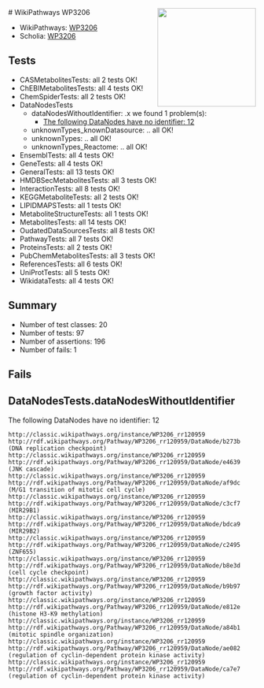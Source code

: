 <img style="float: right; width: 200px" src="https://upload.wikimedia.org/wikipedia/commons/thumb/8/83/Wplogo_with_text_500.png/640px-Wplogo_with_text_500.png" />
# WikiPathways WP3206

* WikiPathways: [WP3206](https://wikipathways.org/pathways/WP3206)
* Scholia: [WP3206](https://scholia.toolforge.org/wikipathways/WP3206)
## Tests
* CASMetabolitesTests: all 2 tests OK!
* ChEBIMetabolitesTests: all 4 tests OK!
* ChemSpiderTests: all 2 tests OK!
* DataNodesTests
    * dataNodesWithoutIdentifier: .x we found 1 problem(s):
        * [The following DataNodes have no identifier: 12](#8792c492)
    * unknownTypes_knownDatasource: .. all OK!
    * unknownTypes: .. all OK!
    * unknownTypes_Reactome: .. all OK!
* EnsemblTests: all 4 tests OK!
* GeneTests: all 4 tests OK!
* GeneralTests: all 13 tests OK!
* HMDBSecMetabolitesTests: all 3 tests OK!
* InteractionTests: all 8 tests OK!
* KEGGMetaboliteTests: all 2 tests OK!
* LIPIDMAPSTests: all 1 tests OK!
* MetaboliteStructureTests: all 1 tests OK!
* MetabolitesTests: all 14 tests OK!
* OudatedDataSourcesTests: all 8 tests OK!
* PathwayTests: all 7 tests OK!
* ProteinsTests: all 2 tests OK!
* PubChemMetabolitesTests: all 3 tests OK!
* ReferencesTests: all 6 tests OK!
* UniProtTests: all 5 tests OK!
* WikidataTests: all 4 tests OK!


## Summary

* Number of test classes: 20
* Number of tests: 97
* Number of assertions: 196
* Number of fails: 1

## Fails

<a name="8792c492" />

## DataNodesTests.dataNodesWithoutIdentifier

The following DataNodes have no identifier: 12
```
http://classic.wikipathways.org/instance/WP3206_rr120959 http://rdf.wikipathways.org/Pathway/WP3206_rr120959/DataNode/b273b (DNA replication checkpoint)
http://classic.wikipathways.org/instance/WP3206_rr120959 http://rdf.wikipathways.org/Pathway/WP3206_rr120959/DataNode/e4639 (JNK cascade)
http://classic.wikipathways.org/instance/WP3206_rr120959 http://rdf.wikipathways.org/Pathway/WP3206_rr120959/DataNode/af9dc (M/G1 transition of mitotic cell cycle)
http://classic.wikipathways.org/instance/WP3206_rr120959 http://rdf.wikipathways.org/Pathway/WP3206_rr120959/DataNode/c3cf7 (MIR29B1)
http://classic.wikipathways.org/instance/WP3206_rr120959 http://rdf.wikipathways.org/Pathway/WP3206_rr120959/DataNode/bdca9 (MIR29B2)
http://classic.wikipathways.org/instance/WP3206_rr120959 http://rdf.wikipathways.org/Pathway/WP3206_rr120959/DataNode/c2495 (ZNF655)
http://classic.wikipathways.org/instance/WP3206_rr120959 http://rdf.wikipathways.org/Pathway/WP3206_rr120959/DataNode/b8e3d (cell cycle checkpoint)
http://classic.wikipathways.org/instance/WP3206_rr120959 http://rdf.wikipathways.org/Pathway/WP3206_rr120959/DataNode/b9b97 (growth factor activity)
http://classic.wikipathways.org/instance/WP3206_rr120959 http://rdf.wikipathways.org/Pathway/WP3206_rr120959/DataNode/e812e (histone H3-K9 methylation)
http://classic.wikipathways.org/instance/WP3206_rr120959 http://rdf.wikipathways.org/Pathway/WP3206_rr120959/DataNode/a84b1 (mitotic spindle organization)
http://classic.wikipathways.org/instance/WP3206_rr120959 http://rdf.wikipathways.org/Pathway/WP3206_rr120959/DataNode/ae082 (regulation of cyclin-dependent protein kinase activity)
http://classic.wikipathways.org/instance/WP3206_rr120959 http://rdf.wikipathways.org/Pathway/WP3206_rr120959/DataNode/ca7e7 (regulation of cyclin-dependent protein kinase activity)
```

